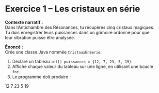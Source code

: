 # Exercice 1 – Les cristaux en série

**Contexte narratif :**  
Dans l’Antichambre des Résonances, tu récupères cinq cristaux magiques. Tu dois enregistrer leurs puissances dans un grimoire ordonné pour que leur vibration puisse être analysée.

**Énoncé :**  
Crée une classe Java nommée `CristauxEnSerie`.  
1. Déclare un tableau `int[] puissances = {12, 7, 23, 5, 19}`.  
2. Affiche chaque valeur du tableau sur une ligne, en utilisant une boucle `for`.  
3. Le programme doit produire :

12
7
23
5
19
